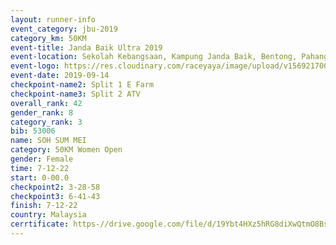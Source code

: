 ```yaml
---
layout: runner-info 
event_category: jbu-2019 
category_km: 50KM 
event-title: Janda Baik Ultra 2019  
event-location: Sekolah Kebangsaan, Kampung Janda Baik, Bentong, Pahang, Malaysia 
event-logo: https://res.cloudinary.com/raceyaya/image/upload/v1569217009/logo/janda-baik_vch1pc.jpg 
event-date: 2019-09-14 
checkpoint-name2: Split 1 E Farm 
checkpoint-name3: Split 2 ATV 
overall_rank: 42
gender_rank: 8
category_rank: 3
bib: 53006
name: SOH SUM MEI
category: 50KM Women Open
gender: Female
time: 7-12-22
start: 0-00.0
checkpoint2: 3-28-58
checkpoint3: 6-41-43
finish: 7-12-22
country: Malaysia
cerrtificate: https-//drive.google.com/file/d/19Ybt4HXz5hRG8diXwQtmO8BspTd5roAO/view?usp=sharing
---
```

